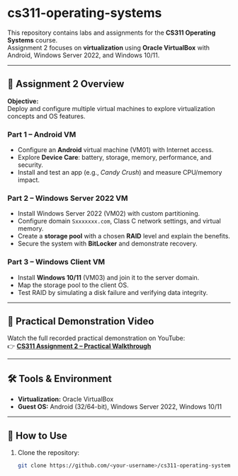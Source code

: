# cs311-operating-systems
This repository contains labs and assignments for the **CS311 Operating Systems** course.  
Assignment 2 focuses on **virtualization** using **Oracle VirtualBox** with Android, Windows Server 2022, and Windows 10/11.

---

## 📝 Assignment 2 Overview
**Objective:**  
Deploy and configure multiple virtual machines to explore virtualization concepts and OS features.

### Part 1 – Android VM
- Configure an **Android** virtual machine (VM01) with Internet access.
- Explore **Device Care**: battery, storage, memory, performance, and security.
- Install and test an app (e.g., *Candy Crush*) and measure CPU/memory impact.

### Part 2 – Windows Server 2022 VM
- Install Windows Server 2022 (VM02) with custom partitioning.
- Configure domain `Sxxxxxxx.com`, Class C network settings, and virtual memory.
- Create a **storage pool** with a chosen **RAID** level and explain the benefits.
- Secure the system with **BitLocker** and demonstrate recovery.

### Part 3 – Windows Client VM
- Install **Windows 10/11** (VM03) and join it to the server domain.
- Map the storage pool to the client OS.
- Test RAID by simulating a disk failure and verifying data integrity.

---

## 🎥 Practical Demonstration Video
Watch the full recorded practical demonstration on YouTube:  
👉 [**CS311 Assignment 2 – Practical Walkthrough**](https://www.youtube.com/playlist?list=PLIkQGcEEajaEWuJvHXlly1Ba8oDRm4WeS)


---

## 🛠️ Tools & Environment
- **Virtualization:** Oracle VirtualBox 
- **Guest OS:** Android (32/64-bit), Windows Server 2022, Windows 10/11


---

## 🚀 How to Use
1. Clone the repository:
   ```bash
   git clone https://github.com/<your-username>/cs311-operating-systems.git
